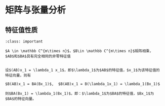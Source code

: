 # 矩阵与张量分析

## 特征值性质

```{admonition} Definition: *特征值性质*
:class: important

$A \in \mathbb C^{m\times n}$，$B\in \mathbb C^{m\times n}$矩阵相乘，$AB$和$BA$具有完全相同的非零特征值
```

```{admonition} 证明：

设$(AB)x_1 = \lambda_1 x_1$，即$\lambda_1$为$AB$的特征值，$x_1$为该特征值的特征向量，则有

$B(AB)x_1 = BA(Bx_1)$,  $B(AB)x_1 = B(\lambda_1x_1) = \lambda_1(Bx_1)$

则$BA(Bx_1) = \lambda_1(Bx_1)$，即：$\lambda_1$为$BA$的特征值，$Bx_1$为$BA$的特征向量。
```
